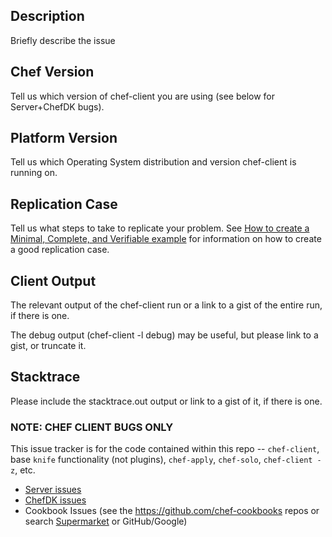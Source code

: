 ## Description

Briefly describe the issue

## Chef Version

Tell us which version of chef-client you are using (see below for Server+ChefDK bugs).

## Platform Version

Tell us which Operating System distribution and version chef-client is running on.

## Replication Case

Tell us what steps to take to replicate your problem.  See [How to create a Minimal, Complete, and Verifiable example](https://stackoverflow.com/help/mcve)
for information on how to create a good replication case.

## Client Output

The relevant output of the chef-client run or a link to a gist of the entire run, if there is one.

The debug output (chef-client -l debug) may be useful, but please link to a gist, or truncate it.

## Stacktrace

Please include the stacktrace.out output or link to a gist of it, if there is one.

### NOTE: CHEF CLIENT BUGS ONLY

This issue tracker is for the code contained within this repo -- `chef-client`, base `knife` functionality (not
plugins), `chef-apply`, `chef-solo`, `chef-client -z`, etc.

* [Server issues](https://github.com/chef/chef-server/issues/new)
* [ChefDK issues](https://github.com/chef/chef-dk/issues/new)
* Cookbook Issues (see the https://github.com/chef-cookbooks repos or search [Supermarket](https://supermarket.chef.io) or GitHub/Google)
